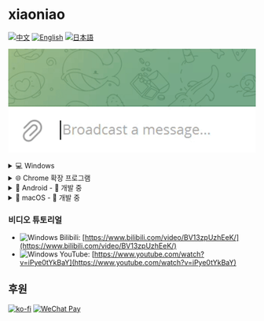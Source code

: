 # xiaoniao

[![中文](https://img.shields.io/badge/lang-中文-red)](README_ZH.md)
[![English](https://img.shields.io/badge/lang-English-blue)](README.md)
[![日本語](https://img.shields.io/badge/lang-日本語-green)](README_JP.md)

![Demo](windows/assets/demo.gif)

<details>
<summary>💻 Windows</summary>

## 빠른 시작

### 1. API 키 설정

- 메인 메뉴에서 "API 설정" 선택
- API 키 입력 (OpenAI, Anthropic 등)
- 시스템이 자동으로 제공업체 식별

### 2. 모델 선택

- API 설정 후 "모델 선택" 선택
- 목록에서 적합한 AI 모델 선택

### 3. 단축키 설정 (선택사항)

- 메인 메뉴에서 "단축키 설정" 선택
- 모니터링 토글 및 프롬프트 전환 단축키 설정

### 4. 사용 시작

- Ctrl+X로 잘라내기 또는 Ctrl+C로 복사하여 번역 시작
- 프로그램이 자동으로 클립보드 내용 교체
- Ctrl+V로 번역 결과 붙여넣기

## 다운로드

[xiaoniao.exe](https://github.com/kaminoguo/xiaoniao/releases/latest) - Windows 10/11 (64-bit)

## 업데이트 방법

1. 기존 xiaoniao.exe 삭제
2. 새 xiaoniao.exe 다운로드
3. 설정 파일은 자동 저장되어 손실되지 않음

</details>

<details>
<summary>🌐 Chrome 확장 프로그램</summary>

## 빠른 시작

### 1. 확장 프로그램 설치

- Chrome 웹 스토어에서 설치 (곧 출시)
- 또는 수동 로드：`chrome://extensions` 열기、개발자 모드 활성화、`chrome/` 폴더 로드

### 2. 번역 모드 설정

- 팝업에서 번역 모드 선택
- Built-in AI：무료、프라이빗、기기 내 실행 (Gemini Nano)
- Gemini API：더 높은 정확도를 위해 API 키 입력
- 무료 체험：제공된 기프트 키 사용 (제한된 할당량)

### 3. 번역 스타일 설정 (선택사항)

- 팝업에서 \"번역 스타일\" 클릭
- 프리셋에서 선택하거나 커스텀 스타일 생성
- 예시：\"이모티콘을 사용한 캐주얼 일본어로 번역\"

### 4. 사용 시작

- 임의의 텍스트 복사 (Ctrl+C)
- 확장 프로그램이 자동 번역하고 클립보드 업데이트
- 어디든 붙여넣기 (Ctrl+V)

## 다운로드

Chrome 웹 스토어：곧 출시 | [소스 코드](https://github.com/kaminoguo/xiaoniao/tree/main/chrome)

## 브라우저 요구사항

Chrome 127+ (Built-in AI 모드용)

</details>

<details>
<summary>📱 Android - 🚧 개발 중</summary>

업데이트를 기다려 주세요!

</details>

<details>
<summary>🍎 macOS - 🚧 개발 중</summary>

업데이트를 기다려 주세요!

</details>

### 비디오 튜토리얼

- ![Windows](https://img.shields.io/badge/Windows-0078D4?logo=windows&logoColor=white) Bilibili: [https://www.bilibili.com/video/BV13zpUzhEeK/](https://www.bilibili.com/video/BV13zpUzhEeK/)
- ![Windows](https://img.shields.io/badge/Windows-0078D4?logo=windows&logoColor=white) YouTube: [https://www.youtube.com/watch?v=iPye0tYkBaY](https://www.youtube.com/watch?v=iPye0tYkBaY)

## 후원

[![ko-fi](https://ko-fi.com/img/githubbutton_sm.svg)](https://ko-fi.com/gogogod)
[![WeChat Pay](https://img.shields.io/badge/WeChat-Pay-09B83E?logo=wechat)](windows/assets/wechat-pay.jpg)
